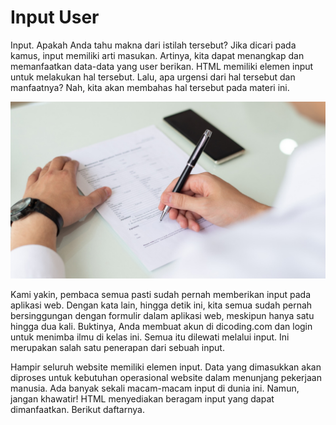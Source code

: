 # Input User
Input. Apakah Anda tahu makna dari istilah tersebut? Jika dicari pada kamus, input memiliki arti masukan. Artinya, kita dapat menangkap dan memanfaatkan data-data yang user berikan. HTML memiliki elemen input untuk melakukan hal tersebut. Lalu, apa urgensi dari hal tersebut dan manfaatnya? Nah, kita akan membahas hal tersebut pada materi ini.

![Alt text](image.png)

Kami yakin, pembaca semua pasti sudah pernah memberikan input pada aplikasi web. Dengan kata lain, hingga detik ini, kita semua sudah pernah bersinggungan dengan formulir dalam aplikasi web, meskipun hanya satu hingga dua kali. Buktinya, Anda membuat akun di dicoding.com dan login untuk menimba ilmu di kelas ini. Semua itu dilewati melalui input. Ini merupakan salah satu penerapan dari sebuah input.

Hampir seluruh website memiliki elemen input. Data yang dimasukkan akan diproses untuk kebutuhan operasional website dalam menunjang pekerjaan manusia. Ada banyak sekali macam-macam input di dunia ini. Namun, jangan khawatir! HTML menyediakan beragam input yang dapat dimanfaatkan. Berikut daftarnya.